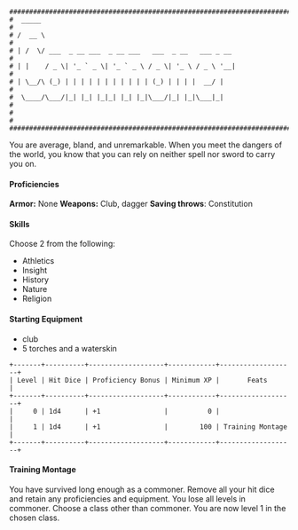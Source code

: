 ```
################################################################################
#  _____                                                                       #
# /  __ \                                                                      #
# | /  \/ ___  _ __ ___  _ __ ___   ___  _ __   ___ _ __                       #
# | |    / _ \| '_ ` _ \| '_ ` _ \ / _ \| '_ \ / _ \ '__|                      #
# | \__/\ (_) | | | | | | | | | | | (_) | | | |  __/ |                         #
#  \____/\___/|_| |_| |_|_| |_| |_|\___/|_| |_|\___|_|                         #
#                                                                              #
################################################################################
```
You are average, bland, and unremarkable. When you meet the dangers of the
world, you know that you can rely on neither spell nor sword to carry you on.

#### Proficiencies
**Armor:** None
**Weapons:** Club, dagger
**Saving throws**: Constitution

#### Skills
Choose 2 from the following:
- Athletics
- Insight
- History
- Nature
- Religion

#### Starting Equipment
- club
- 5 torches and a waterskin

```
+-------+----------+-------------------+------------+-------------------+
| Level | Hit Dice | Proficiency Bonus | Minimum XP |       Feats       |
+-------+----------+-------------------+------------+-------------------+
|     0 | 1d4      | +1                |          0 |                   |
|     1 | 1d4      | +1                |        100 | Training Montage  |
+-------+----------+-------------------+------------+-------------------+
```

#### Training Montage
You have survived long enough as a commoner. Remove all your hit dice and retain
any proficiencies and equipment. You lose all levels in commoner. Choose a class
other than commoner. You are now level 1 in the chosen class.